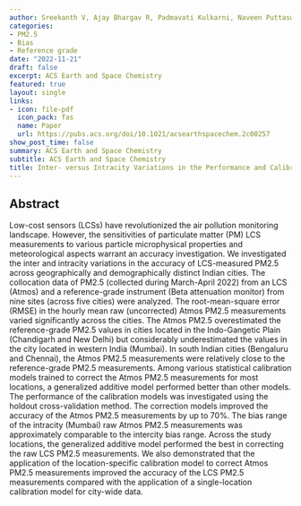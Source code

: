 ```yaml
---
author: Sreekanth V, Ajay Bhargav R, Padmavati Kulkarni, Naveen Puttaswamy, Vignesh Prabhu, Pratyush Agrawal, Adithi R. Upadhya, Sofiya Rao, Ronak Sutaria, Suman Mor, Sagnik Dey, Ravindra Khaiwal, Kalpana Balakrishnan, Sachchida Nand Tripathi, and Pratima Singh 
categories:
- PM2.5
- Bias
- Reference grade
date: "2022-11-21"
draft: false
excerpt: ACS Earth and Space Chemistry
featured: true
layout: single
links:
- icon: file-pdf
  icon_pack: fas
  name: Paper
  url: https://pubs.acs.org/doi/10.1021/acsearthspacechem.2c00257
show_post_time: false
summary: ACS Earth and Space Chemistry
subtitle: ACS Earth and Space Chemistry
title: Inter- versus Intracity Variations in the Performance and Calibration of Low-Cost PM2.5 Sensors: A Multicity Assessment in India
---
```



## Abstract

Low-cost sensors (LCSs) have revolutionized the air pollution monitoring landscape. However, the sensitivities of particulate matter (PM) LCS measurements to various particle microphysical properties and meteorological aspects warrant an accuracy investigation. We investigated the inter and intracity variations in the accuracy of LCS-measured PM2.5 across geographically and demographically distinct Indian cities. The collocation data of PM2.5 (collected during March-April 2022) from an LCS (Atmos) and a reference-grade instrument (Beta attenuation monitor) from nine sites (across five cities) were analyzed. The root-mean-square error (RMSE) in the hourly mean raw (uncorrected) Atmos PM2.5 measurements varied significantly across the cities. The Atmos PM2.5 overestimated the reference-grade PM2.5 values in cities located in the Indo-Gangetic Plain (Chandigarh and New Delhi) but considerably underestimated the values in the city located in western India (Mumbai). In south Indian cities (Bengaluru and Chennai), the Atmos PM2.5 measurements were relatively close to the reference-grade PM2.5 measurements. Among various statistical calibration models trained to correct the Atmos PM2.5 measurements for most locations, a generalized additive model performed better than other models. The performance of the calibration models was investigated using the holdout cross-validation method. The correction models improved the accuracy of the Atmos PM2.5 measurements by up to 70%. The bias range of the intracity (Mumbai) raw Atmos PM2.5 measurements was approximately comparable to the intercity bias range. Across the study locations, the generalized additive model performed the best in correcting the raw LCS PM2.5 measurements. We also demonstrated that the application of the location-specific calibration model to correct Atmos PM2.5 measurements improved the accuracy of the LCS PM2.5 measurements compared with the application of a single-location calibration model for city-wide data.


